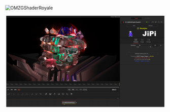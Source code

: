 ![OMZGShaderRoyale](https://user-images.githubusercontent.com/78935215/159676611-7ac0d809-024f-4808-abee-eef1bf7b02f7.gif)

[![Screenshot](OMZGShaderRoyale_screenshot.png)](https://www.shadertoy.com/view/stXyWN "View on Shadertoy.com")